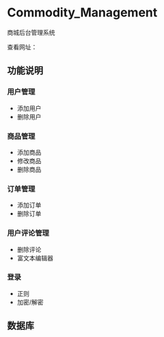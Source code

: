 # Commodity_Management

商城后台管理系统

查看网址：

## 功能说明

### 用户管理
 - 添加用户
 - 删除用户

### 商品管理
 - 添加商品
 - 修改商品
 - 删除商品

### 订单管理
 - 添加订单
 - 删除订单

### 用户评论管理
 - 删除评论
 - 富文本编辑器


### 登录
 - 正则
 - 加密/解密


## 数据库

